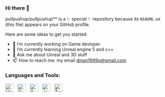 ### Hi there 👋


pullpushup/pullpushup** is a ✨ _special_ ✨ repository because its `README.md` (this file) appears on your GitHub profile.

Here are some ideas to get you started:

- 🔭 I’m currently working on Game devloper
- 🌱 I’m currently learning Unreal engine 5 and c++
- 💬 Ask me about Unreal and 3D stuff
- 📫 How to reach me: my email dman1999q@gmail.com

### Languages and Tools:

<img align="left" alt="Visual Studio Code" width="26px" src="https://cdn.jsdelivr.net/gh/devicons/devicon/icons/vscode/vscode-original.svg" style="padding-right:10px;" />
<img align="left" alt="C++" width="26px" src="https://raw.githubusercontent.com/isocpp/logos/master/cpp_logo.png" style="padding-right:10px;"/>


<img align="left" alt="C" width="26px" src="https://cdn.worldvectorlogo.com/logos/c-1.svg" style="padding-right:10px;" />


<img align="left" alt="Java" width="26px" src="https://www.svgrepo.com/show/303388/java-4-logo.svg" style="padding-right:10px;" />

<img align="left" alt="Terminal" width="26px" src="https://raw.githubusercontent.com/isocpp/logos/master/cpp_logo.png" />


<br />
<br />
